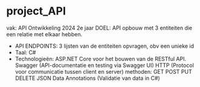 # project_API
vak: API Ontwikkeling 2024 2e jaar
DOEL: API opbouw met 3 entiteiten die een relatie met elkaar hebben. 
  * API ENDPOINTS: 3 lijsten van de entiteiten opvragen, obv een unieke id
  * Taal: C#
  * Technologieën:
    ASP.NET Core voor het bouwen van de RESTful API.
    Swagger (API-documentatie en testing via Swagger UI)
    HTTP (Protocol voor communicatie tussen client en server) methoden: GET POST PUT DELETE
    JSON
    Data Annotations (Validatie van data in C#)
    
